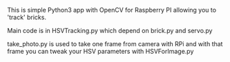 This is simple Python3 app with OpenCV for Raspberry PI allowing you to 'track' bricks.

Main code is in HSVTracking.py which depend on brick.py and servo.py

take_photo.py is used to take one frame from camera with RPi and with that frame you can tweak your HSV parameters with HSVForImage.py
